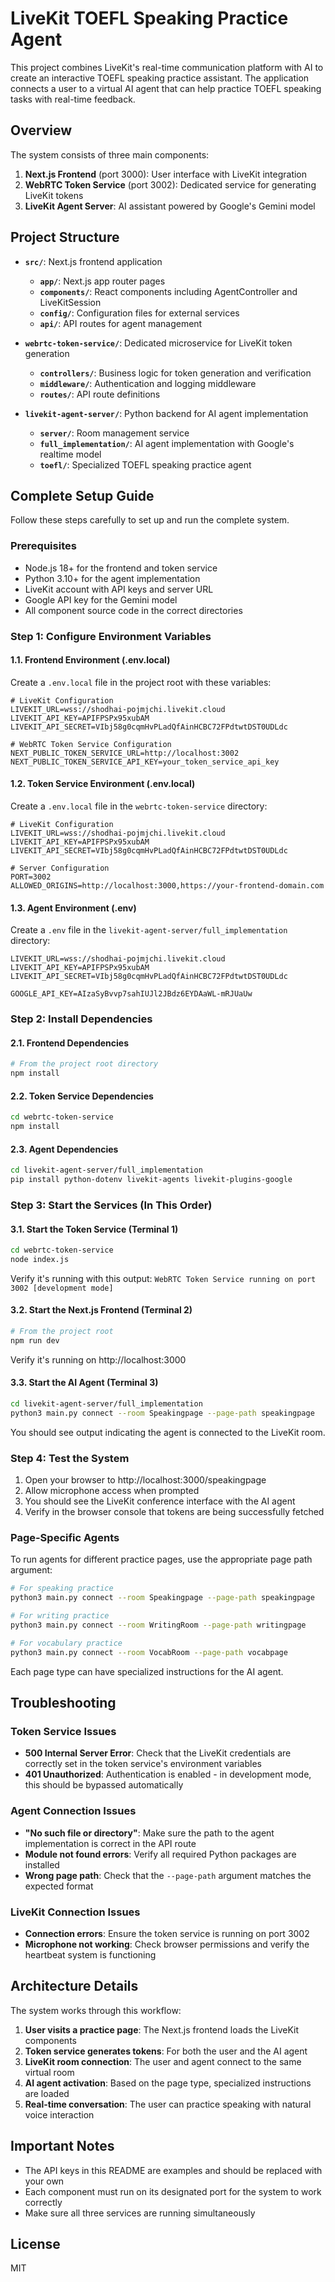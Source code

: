 # LiveKit TOEFL Speaking Practice Agent

This project combines LiveKit's real-time communication platform with AI to create an interactive TOEFL speaking practice assistant. The application connects a user to a virtual AI agent that can help practice TOEFL speaking tasks with real-time feedback.

## Overview

The system consists of three main components:

1. **Next.js Frontend** (port 3000): User interface with LiveKit integration
2. **WebRTC Token Service** (port 3002): Dedicated service for generating LiveKit tokens
3. **LiveKit Agent Server**: AI assistant powered by Google's Gemini model

## Project Structure

- **`src/`**: Next.js frontend application
  - **`app/`**: Next.js app router pages
  - **`components/`**: React components including AgentController and LiveKitSession
  - **`config/`**: Configuration files for external services
  - **`api/`**: API routes for agent management

- **`webrtc-token-service/`**: Dedicated microservice for LiveKit token generation
  - **`controllers/`**: Business logic for token generation and verification
  - **`middleware/`**: Authentication and logging middleware
  - **`routes/`**: API route definitions

- **`livekit-agent-server/`**: Python backend for AI agent implementation
  - **`server/`**: Room management service
  - **`full_implementation/`**: AI agent implementation with Google's realtime model
  - **`toefl/`**: Specialized TOEFL speaking practice agent

## Complete Setup Guide

Follow these steps carefully to set up and run the complete system.

### Prerequisites

- Node.js 18+ for the frontend and token service
- Python 3.10+ for the agent implementation
- LiveKit account with API keys and server URL
- Google API key for the Gemini model
- All component source code in the correct directories

### Step 1: Configure Environment Variables

#### 1.1. Frontend Environment (.env.local)

Create a `.env.local` file in the project root with these variables:

```
# LiveKit Configuration
LIVEKIT_URL=wss://shodhai-pojmjchi.livekit.cloud
LIVEKIT_API_KEY=APIFPSPx95xubAM
LIVEKIT_API_SECRET=VIbj58g0cqmHvPLadQfAinHCBC72FPdtwtDST0UDLdc

# WebRTC Token Service Configuration
NEXT_PUBLIC_TOKEN_SERVICE_URL=http://localhost:3002
NEXT_PUBLIC_TOKEN_SERVICE_API_KEY=your_token_service_api_key
```

#### 1.2. Token Service Environment (.env.local)

Create a `.env.local` file in the `webrtc-token-service` directory:

```
# LiveKit Configuration
LIVEKIT_URL=wss://shodhai-pojmjchi.livekit.cloud
LIVEKIT_API_KEY=APIFPSPx95xubAM
LIVEKIT_API_SECRET=VIbj58g0cqmHvPLadQfAinHCBC72FPdtwtDST0UDLdc

# Server Configuration
PORT=3002
ALLOWED_ORIGINS=http://localhost:3000,https://your-frontend-domain.com
```

#### 1.3. Agent Environment (.env)

Create a `.env` file in the `livekit-agent-server/full_implementation` directory:

```
LIVEKIT_URL=wss://shodhai-pojmjchi.livekit.cloud
LIVEKIT_API_KEY=APIFPSPx95xubAM
LIVEKIT_API_SECRET=VIbj58g0cqmHvPLadQfAinHCBC72FPdtwtDST0UDLdc

GOOGLE_API_KEY=AIzaSyBvvp7sahIUJl2JBdz6EYDAaWL-mRJUaUw
```

### Step 2: Install Dependencies

#### 2.1. Frontend Dependencies

```bash
# From the project root directory
npm install
```

#### 2.2. Token Service Dependencies

```bash
cd webrtc-token-service
npm install
```

#### 2.3. Agent Dependencies

```bash
cd livekit-agent-server/full_implementation
pip install python-dotenv livekit-agents livekit-plugins-google
```

### Step 3: Start the Services (In This Order)

#### 3.1. Start the Token Service (Terminal 1)

```bash
cd webrtc-token-service
node index.js
```

Verify it's running with this output: `WebRTC Token Service running on port 3002 [development mode]`

#### 3.2. Start the Next.js Frontend (Terminal 2)

```bash
# From the project root
npm run dev
```

Verify it's running on http://localhost:3000

#### 3.3. Start the AI Agent (Terminal 3)

```bash
cd livekit-agent-server/full_implementation
python3 main.py connect --room Speakingpage --page-path speakingpage
```

You should see output indicating the agent is connected to the LiveKit room.

### Step 4: Test the System

1. Open your browser to http://localhost:3000/speakingpage
2. Allow microphone access when prompted
3. You should see the LiveKit conference interface with the AI agent
4. Verify in the browser console that tokens are being successfully fetched

### Page-Specific Agents

To run agents for different practice pages, use the appropriate page path argument:

```bash
# For speaking practice
python3 main.py connect --room Speakingpage --page-path speakingpage

# For writing practice
python3 main.py connect --room WritingRoom --page-path writingpage

# For vocabulary practice
python3 main.py connect --room VocabRoom --page-path vocabpage
```

Each page type can have specialized instructions for the AI agent.

## Troubleshooting

### Token Service Issues

- **500 Internal Server Error**: Check that the LiveKit credentials are correctly set in the token service's environment variables
- **401 Unauthorized**: Authentication is enabled - in development mode, this should be bypassed automatically

### Agent Connection Issues

- **"No such file or directory"**: Make sure the path to the agent implementation is correct in the API route
- **Module not found errors**: Verify all required Python packages are installed
- **Wrong page path**: Check that the `--page-path` argument matches the expected format

### LiveKit Connection Issues

- **Connection errors**: Ensure the token service is running on port 3002
- **Microphone not working**: Check browser permissions and verify the heartbeat system is functioning

## Architecture Details

The system works through this workflow:

1. **User visits a practice page**: The Next.js frontend loads the LiveKit components
2. **Token service generates tokens**: For both the user and the AI agent
3. **LiveKit room connection**: The user and agent connect to the same virtual room
4. **AI agent activation**: Based on the page type, specialized instructions are loaded
5. **Real-time conversation**: The user can practice speaking with natural voice interaction

## Important Notes

- The API keys in this README are examples and should be replaced with your own
- Each component must run on its designated port for the system to work correctly
- Make sure all three services are running simultaneously

## License

MIT
